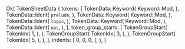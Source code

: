 Ok(
    TokenSheetData {
        tokens: [
            TokenData::Keyword(
                Keyword::Mod,
            ),
            TokenData::Ident(
                `prelude`,
            ),
            TokenData::Keyword(
                Keyword::Mod,
            ),
            TokenData::Ident(
                `logic`,
            ),
            TokenData::Keyword(
                Keyword::Mod,
            ),
            TokenData::Ident(
                `ops`,
            ),
        ],
        token_group_starts: [
            TokenGroupStart(
                TokenIdx(
                    1,
                ),
            ),
            TokenGroupStart(
                TokenIdx(
                    3,
                ),
            ),
            TokenGroupStart(
                TokenIdx(
                    5,
                ),
            ),
        ],
        indents: [
            0,
            0,
            0,
        ],
    },
)